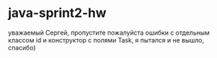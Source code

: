 # java-sprint2-hw
уважаемый Сергей, пропустите пожалуйста ошибки с отдельным классом id и конструктор с полями Task, я пытался и не вышло, спасибо)
